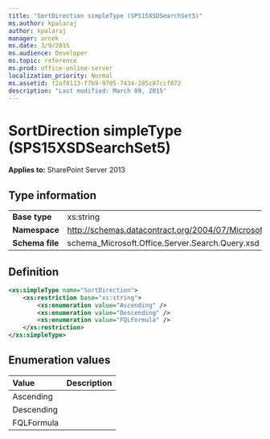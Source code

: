 ```yaml
---
title: "SortDirection simpleType (SPS15XSDSearchSet5)"
ms.author: kpalaraj
author: kpalaraj
manager: arnek
ms.date: 3/9/2015
ms.audience: Developer
ms.topic: reference
ms.prod: office-online-server
localization_priority: Normal
ms.assetid: f2af8113-f7b9-9705-7434-285c87ccf072
description: "Last modified: March 09, 2015"
---
```


# SortDirection simpleType (SPS15XSDSearchSet5)

 
  
 **Applies to:** SharePoint Server 2013
  
## Type information

|||
|:-----|:-----|
|**Base type** <br/> |xs:string  <br/> |
|**Namespace** <br/> |http://schemas.datacontract.org/2004/07/Microsoft.Office.Server.Search.Query  <br/> |
|**Schema file** <br/> |schema_Microsoft.Office.Server.Search.Query.xsd  <br/> |
   
## Definition

```XML
<xs:simpleType name="SortDirection">
    <xs:restriction base="xs:string">
        <xs:enumeration value="Ascending" />
        <xs:enumeration value="Descending" />
        <xs:enumeration value="FQLFormula" />
    </xs:restriction>
</xs:simpleType>

```

## Enumeration values

|**Value**|**Description**|
|:-----|:-----|
|Ascending  <br/> ||
|Descending  <br/> ||
|FQLFormula  <br/> ||
   

